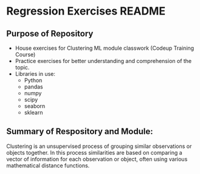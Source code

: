# Regression Exercises README

## Purpose of Repository
- House exercises for Clustering ML module classwork (Codeup Training Course)
- Practice exercises for better understanding and comprehension of the topic.
- Libraries in use:
    - Python
    - pandas
    - numpy
    - scipy
    - seaborn
    - sklearn

## Summary of Respository and Module:
Clustering is an unsupervised process of grouping similar observations or objects together. In this process similarities are based on comparing a vector of information for each observation or object, often using various mathematical distance functions.
